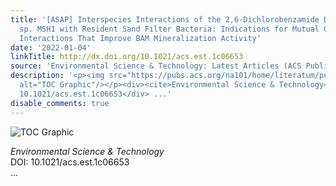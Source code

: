 ```yaml
---
title: '[ASAP] Interspecies Interactions of the 2,6-Dichlorobenzamide Degrading Aminobacter
  sp. MSH1 with Resident Sand Filter Bacteria: Indications for Mutual Cooperative
  Interactions That Improve BAM Mineralization Activity'
date: '2022-01-04'
linkTitle: http://dx.doi.org/10.1021/acs.est.1c06653
source: 'Environmental Science & Technology: Latest Articles (ACS Publications)'
description: '<p><img src="https://pubs.acs.org/na101/home/literatum/publisher/achs/journals/content/esthag/0/esthag.ahead-of-print/acs.est.1c06653/20220104/images/medium/es1c06653_0005.gif"
  alt="TOC Graphic"/></p><div><cite>Environmental Science & Technology</cite></div><div>DOI:
  10.1021/acs.est.1c06653</div> ...'
disable_comments: true
---
```

<p><img src="https://pubs.acs.org/na101/home/literatum/publisher/achs/journals/content/esthag/0/esthag.ahead-of-print/acs.est.1c06653/20220104/images/medium/es1c06653_0005.gif" alt="TOC Graphic"/></p><div><cite>Environmental Science & Technology</cite></div><div>DOI: 10.1021/acs.est.1c06653</div> ...
